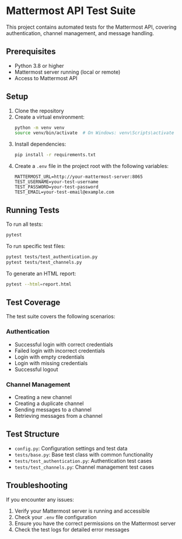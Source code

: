 # Mattermost API Test Suite

This project contains automated tests for the Mattermost API, covering authentication, channel management, and message handling.

## Prerequisites

- Python 3.8 or higher
- Mattermost server running (local or remote)
- Access to Mattermost API

## Setup

1. Clone the repository
2. Create a virtual environment:
   ```bash
   python -m venv venv
   source venv/bin/activate  # On Windows: venv\Scripts\activate
   ```
3. Install dependencies:
   ```bash
   pip install -r requirements.txt
   ```
4. Create a `.env` file in the project root with the following variables:
   ```
   MATTERMOST_URL=http://your-mattermost-server:8065
   TEST_USERNAME=your-test-username
   TEST_PASSWORD=your-test-password
   TEST_EMAIL=your-test-email@example.com
   ```

## Running Tests

To run all tests:
```bash
pytest
```

To run specific test files:
```bash
pytest tests/test_authentication.py
pytest tests/test_channels.py
```

To generate an HTML report:
```bash
pytest --html=report.html
```

## Test Coverage

The test suite covers the following scenarios:

### Authentication
- Successful login with correct credentials
- Failed login with incorrect credentials
- Login with empty credentials
- Login with missing credentials
- Successful logout

### Channel Management
- Creating a new channel
- Creating a duplicate channel
- Sending messages to a channel
- Retrieving messages from a channel

## Test Structure

- `config.py`: Configuration settings and test data
- `tests/base.py`: Base test class with common functionality
- `tests/test_authentication.py`: Authentication test cases
- `tests/test_channels.py`: Channel management test cases

## Troubleshooting

If you encounter any issues:
1. Verify your Mattermost server is running and accessible
2. Check your `.env` file configuration
3. Ensure you have the correct permissions on the Mattermost server
4. Check the test logs for detailed error messages 